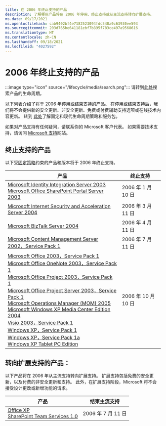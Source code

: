 ```yaml
---
title: 在 2006 年终止支持的产品
description: 了解哪些产品将在 2006 年停用、终止支持或从主流支持转向扩展支持。
ms.date: 09/17/2021
ms.openlocfilehash: cab9402bf4e7182523094fdc540a0c63930ee593
ms.sourcegitcommit: 203d765be641181ebf7b895f783ce497a9568616
ms.translationtype: HT
ms.contentlocale: zh-CN
ms.lasthandoff: 09/18/2021
ms.locfileid: "4027592"
---
```

# <a name="products-ending-support-in-2006"></a>2006 年终止支持的产品

:::image type="icon" source="/lifecycle/media/search.png":::
请转到[此处](/lifecycle/products/)搜索产品的生命周期。

以下列表介绍了将于 2006 年停用或结束支持的产品。 在停用或结束支持后，我们将不会提供新的安全更新、非安全更新、免费或付费辅助支持选项或在线技术内容更新。 转到 [此处](/lifecycle/overview/product-end-of-support-overview)了解固定和现代生命周期策略和服务包。

如果对产品支持有任何疑问，请联系你的 Microsoft 客户代表。 如果需要技术支持，请访问 [Microsoft 支持](https://support.microsoft.com/contactus/?ws=support)网站。





## <a name="products-reaching-end-of-support"></a>终止支持的产品

以下受[固定策略](/lifecycle/policies/fixed)约束的产品和版本将于 2006 年终止支持。

| 产品 | 终止支持 |
| --- | --- |
| [Microsoft Identity Integration Server 2003](/lifecycle/products/microsoft-identity-integration-server-2003?branch=live)<br>[Microsoft Office SharePoint Portal Server 2003](/lifecycle/products/microsoft-office-sharepoint-portal-server-2003?branch=live)<br> | 2006 年 1 月 10 日 |
| [Microsoft Internet Security and Acceleration Server 2004](/lifecycle/products/microsoft-internet-security-and-acceleration-server-2004?branch=live)<br> | 2006 年 3 月 11 日 |
| [Microsoft BizTalk Server 2004](/lifecycle/products/microsoft-biztalk-server-2004?branch=live)<br> | 2006 年 4 月 11 日 |
| [Microsoft Content Management Server 2002，Service Pack 1](/lifecycle/products/microsoft-content-management-server-2002?branch=live)<br> | 2006 年 7 月 11 日 |
| [Microsoft Office 2003，Service Pack 1](/lifecycle/products/microsoft-office-2003?branch=live)<br>[Microsoft Office OneNote 2003，Service Pack 1](/lifecycle/products/microsoft-office-onenote-2003?branch=live)<br>[Microsoft Office Project 2003，Service Pack 1](/lifecycle/products/microsoft-office-project-2003?branch=live)<br>[Microsoft Office Project Server 2003，Service Pack 1](/lifecycle/products/microsoft-office-project-server-2003?branch=live)<br>[Microsoft Operations Manager (MOM) 2005](/lifecycle/products/microsoft-operations-manager-2005?branch=live)<br>[Microsoft Windows XP Media Center Edition 2004](/lifecycle/products/microsoft-windows-xp-media-center-edition-2004?branch=live)<br>[Visio 2003，Service Pack 1](/lifecycle/products/visio-2003?branch=live)<br>[Windows XP，Service Pack 1](/lifecycle/products/windows-xp?branch=live)<br>[Windows XP，Service Pack 1a](/lifecycle/products/windows-xp?branch=live)<br>[Windows XP Tablet PC Edition](/lifecycle/products/windows-xp-tablet-pc-edition?branch=live)<br> | 2006 年 10 月 10 日 |


## <a name="products-moving-to-extended-support"></a>转向扩展支持的产品：

以下产品将在 2006 年从主流支持转向扩展支持。 扩展支持包括免费的安全更新，以及付费的非安全更新和支持。 此外，在扩展支持阶段，Microsoft 将不会接受设计更改或新增功能的请求。

| 产品 | 结束主流支持 |
| --- | --- |
| [Office XP](/lifecycle/products/office-xp?branch=live)<br>[SharePoint Team Services 1.0](/lifecycle/products/sharepoint-team-services-10?branch=live)<br> | 2006 年 7 月 11 日 |
